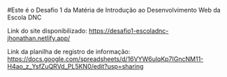 #Este é o Desafio 1 da Matéria de Introdução ao Desenvolvimento Web da Escola DNC

Link do site disponibilizado: https://desafio1-escoladnc-jhonathan.netlify.app/

Link da planilha de registro de informação: https://docs.google.com/spreadsheets/d/16VYW6ulqKp7IGncNM11-H4ao_z_YsfZuQRVd_PL5KN0/edit?usp=sharing